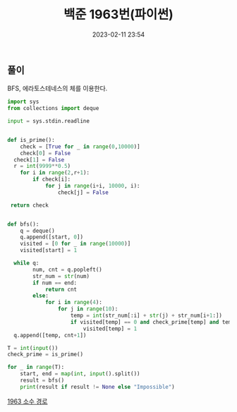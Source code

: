 ﻿---
title: 백준 1963번(파이썬)
date: 2023-02-11 23:54
categories: [BOJ]
tags: [BOJ, 1963번, 파이썬]
sitemap:
  changefreq: daily
  priority: 1.0
---

## 풀이

BFS, 에라토스테네스의 체를 이용한다.

```python
import sys
from collections import deque

input = sys.stdin.readline


def is_prime():
    check = [True for _ in range(0,10000)]
    check[0] = False
  check[1] = False
  r = int(9999**0.5)
    for i in range(2,r+1):
        if check[i]:
            for j in range(i+i, 10000, i):
                check[j] = False

 return check


def bfs():
    q = deque()
    q.append([start, 0])
    visited = [0 for _ in range(10000)]
    visited[start] = 1

  while q:
        num, cnt = q.popleft()
        str_num = str(num)
        if num == end:
            return cnt
        else:
            for i in range(4):
                for j in range(10):
                    temp = int(str_num[:i] + str(j) + str_num[i+1:])
                    if visited[temp] == 0 and check_prime[temp] and temp >= 1000:
                        visited[temp] = 1
  q.append([temp, cnt+1])

T = int(input())
check_prime = is_prime()

for _ in range(T):
    start, end = map(int, input().split())
    result = bfs()
    print(result if result != None else "Impossible")
```

[1963 소수 경로](https://www.acmicpc.net/problem/1963)
